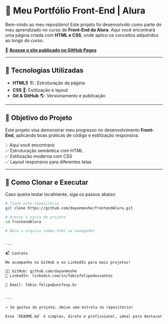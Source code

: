 
# 🚀 Meu Portfólio Front-End | Alura  

Bem-vindo ao meu repositório! Este projeto foi desenvolvido como parte do meu aprendizado no curso de **Front-End da Alura**. Aqui você encontrará uma página criada com **HTML e CSS**, onde aplico os conceitos adquiridos ao longo do curso.  

🔗 **[Acesse o site publicado no GitHub Pages](https://github.com/dayanmoshe/frontendAlura)**  

---

## 📌 Tecnologias Utilizadas  

- **HTML5** 🏗️: Estruturação da página  
- **CSS** 🎨: Estilização e layout  
- **Git & GitHub** 🌎: Versionamento e publicação  

---

## 🎯 Objetivo do Projeto  

Este projeto visa demonstrar meu progresso no desenvolvimento **Front-End**, aplicando boas práticas de código e estilização responsiva.  

💡 Aqui você encontrará:  
✅ Estruturação semântica com HTML  
✅ Estilização moderna com CSS  
✅ Layout responsivo para diferentes telas  


---

## 📂 Como Clonar e Executar  

Caso queira testar localmente, siga os passos abaixo:  

```bash
# Clone este repositório
git clone https://github.com/dayanmoshe/frontendAlura.git

# Acesse a pasta do projeto
cd frontendAlura

# Abra o arquivo index.html no navegador


---

📬 Contato

Me acompanhe no GitHub e no LinkedIn para mais projetos!

👨‍💻 GitHub: github.com/dayanmoshe
💼 LinkedIn: linkedin.com/in/fabiofelipedossantos

📩 Email: fabio.felipe@unifesp.br


---

⭐ Se gostou do projeto, deixe uma estrela no repositório!

Esse `README.md` é simples, direto e profissional, ideal para destacar seu aprendizado e chamar a atenção de recrutadores. 
